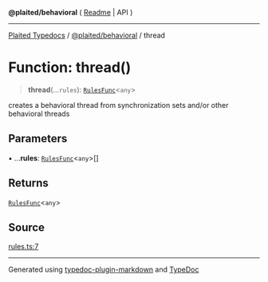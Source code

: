 **@plaited/behavioral** ( [Readme](../README.md) \| API )

***

[Plaited Typedocs](../../../modules.md) / [@plaited/behavioral](../modules.md) / thread

# Function: thread()

> **thread**(...`rules`): [`RulesFunc`](../type-aliases/RulesFunc.md)\<`any`\>

creates a behavioral thread from synchronization sets and/or other  behavioral threads

## Parameters

▪ ...**rules**: [`RulesFunc`](../type-aliases/RulesFunc.md)\<`any`\>[]

## Returns

[`RulesFunc`](../type-aliases/RulesFunc.md)\<`any`\>

## Source

[rules.ts:7](https://github.com/plaited/plaited/blob/95d1a1b/libs/behavioral/src/rules.ts#L7)

***

Generated using [typedoc-plugin-markdown](https://www.npmjs.com/package/typedoc-plugin-markdown) and [TypeDoc](https://typedoc.org/)

